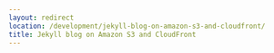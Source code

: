 ```yaml
---
layout: redirect
location: /development/jekyll-blog-on-amazon-s3-and-cloudfront/
title: Jekyll blog on Amazon S3 and CloudFront
---
```

